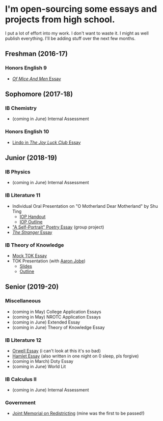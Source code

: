 # I'm open-sourcing some essays and projects from high school.
I put a lot of effort into my work. I don't want to waste it. I might as well publish everything. I'll be adding stuff over the next few months.

## Freshman (2016-17)
### Honors English 9
* [_Of Mice And Men_ Essay](https://github.com/Arinerron/school-work/blob/master/freshman/english/When%20Emotion%20Takes%20Control.pdf)

## Sophomore (2017-18)
### IB Chemistry
* (coming in June) Internal Assessment

### Honors English 10
* [Lindo in _The Joy Luck Club_ Essay](https://github.com/Arinerron/school-work/blob/master/sophomore/essay/Lindo%20in%20The%20Joy%20Luck%20Club.pdf)

## Junior (2018-19)
### IB Physics
* (coming in June) Internal Assessment

### IB Literature 11
* Individual Oral Presentation on "O Motherland Dear Motherland" by Shu Ting
  * [IOP Handout](https://github.com/Arinerron/school-work/blob/master/junior/poetry/O%20Motherland%2C%20Dear%20Motherland.pdf)
  * [IOP Outline](https://github.com/Arinerron/school-work/blob/master/junior/poetry/IOP%20Outline.pdf)
* ["A Self-Portrait" Poetry Essay](https://github.com/Arinerron/school-work/blob/master/junior/englishstuff/_A%20Self-Portrait_%20Essay.pdf) (group project)
* [_The Stranger_ Essay](https://github.com/Arinerron/school-work/blob/master/junior/englishstuff/The%20Stranger.pdf)

### IB Theory of Knowledge
* [Mock TOK Essay](https://github.com/Arinerron/school-work/blob/master/junior/mock-tok/README.md)
* TOK Presentation (with [Aaron Jobe](https://github.com/dirtyc0wsay))
  * [Slides](https://github.com/Arinerron/school-work/blob/master/junior/tokiop/TOK%20Presentation.pdf)
  * [Outline](https://github.com/Arinerron/school-work/blob/master/junior/tokiop/TOK%20-%20IOP%20Summary.pdf)
  
## Senior (2019-20)

### Miscellaneous
* (coming in May) College Application Essays
* (coming in May) NROTC Application Essays
* (coming in June) Extended Essay
* (coming in June) Theory of Knowledge Essay

### IB Literature 12
* [Orwell Essay](https://github.com/Arinerron/school-work/blob/master/senior/orwell/George%20Orwell%20Final%20Essay.pdf) (i can't look at this it's so bad)
* [Hamlet Essay](https://github.com/Arinerron/school-work/blob/master/senior/hamlet/English%20-%20Hamlet%20Essay%20-%20Final%20Draft.pdf) (also written in one night on 0 sleep, pls forgive)
* (coming in March) Doty Essay
* (coming in June) World Lit

### IB Calculus II
* (coming in June) Internal Assessment

### Government
* [Joint Memorial on Redistricting](https://github.com/Arinerron/school-work/blob/master/senior/government/Government%20-%20Joint%20Memorial%20110.pdf) (mine was the first to be passed!)
